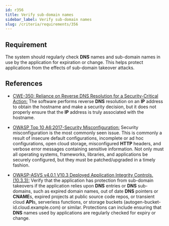 ```yaml
---
id: r356
title: Verify sub-domain names
sidebar_label: Verify sub-domain names
slug: /criteria/requirements/356
---
```


## Requirement

The system should regularly check **DNS** names
and sub-domain names
in use by the application
for expiration or change.
This helps protect applications
from the effects of sub-domain takeover attacks.

## References

- [CWE-350: Reliance on Reverse DNS Resolution for a Security-Critical Action:](https://cwe.mitre.org/data/definitions/350.html)
  The software performs reverse **DNS**
  resolution on an **IP** address
  to obtain the hostname
  and make a security decision,
  but it does not properly ensure
  that the **IP** address is truly associated
  with the hostname.

- [OWASP Top 10 A6:2017-Security Misconfiguration:](https://owasp.org/www-project-top-ten/OWASP_Top_Ten_2017/Top_10-2017_A6-Security_Misconfiguration)
  Security misconfiguration
  is the most commonly seen issue.
  This is commonly a result
  of insecure default configurations,
  incomplete or ad hoc configurations,
  open cloud storage,
  misconfigured **HTTP** headers,
  and verbose error messages
  containing sensitive information.
  Not only must all operating systems,
  frameworks, libraries,
  and applications be securely configured,
  but they must be patched/upgraded
  in a timely fashion.

- [OWASP-ASVS v4.0.1 V10.3 Deployed Application Integrity Controls.(10.3.3):](https://owasp.org/www-pdf-archive/OWASP_Application_Security_Verification_Standard_4.0-en.pdf)
  Verify that the application
  has protection from sub-domain takeovers
  if the application relies upon **DNS** entries
  or **DNS** sub-domains,
  such as expired domain names,
  out of date **DNS** pointers or **CNAME**s,
  expired projects at public source code repos,
  or transient cloud **API**s, serverless functions,
  or storage buckets (autogen-bucket-id.cloud.example.com)
  or similar.
  Protections can include ensuring
  that **DNS** names used by applications
  are regularly checked for expiry or change.
